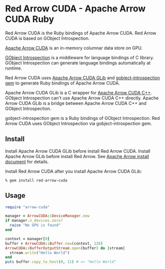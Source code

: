 <!---
  Licensed to the Apache Software Foundation (ASF) under one
  or more contributor license agreements.  See the NOTICE file
  distributed with this work for additional information
  regarding copyright ownership.  The ASF licenses this file
  to you under the Apache License, Version 2.0 (the
  "License"); you may not use this file except in compliance
  with the License.  You may obtain a copy of the License at

    http://www.apache.org/licenses/LICENSE-2.0

  Unless required by applicable law or agreed to in writing,
  software distributed under the License is distributed on an
  "AS IS" BASIS, WITHOUT WARRANTIES OR CONDITIONS OF ANY
  KIND, either express or implied.  See the License for the
  specific language governing permissions and limitations
  under the License.
-->

# Red Arrow CUDA - Apache Arrow CUDA Ruby

Red Arrow CUDA is the Ruby bindings of Apache Arrow CUDA. Red Arrow CUDA is based on GObject Introspection.

[Apache Arrow CUDA](https://arrow.apache.org/) is an in-memory columnar data store on GPU.

[GObject Introspection](https://wiki.gnome.org/action/show/Projects/GObjectIntrospection) is a middleware for language bindings of C library. GObject Introspection can generate language bindings automatically at runtime.

Red Arrow CUDA uses [Apache Arrow CUDA GLib](https://github.com/apache/arrow/tree/main/c_glib) and [gobject-introspection gem](https://rubygems.org/gems/gobject-introspection) to generate Ruby bindings of Apache Arrow CUDA.

Apache Arrow CUDA GLib is a C wrapper for [Apache Arrow CUDA C++](https://github.com/apache/arrow/tree/main/cpp). GObject Introspection can't use Apache Arrow CUDA C++ directly. Apache Arrow CUDA GLib is a bridge between Apache Arrow CUDA C++ and GObject Introspection.

gobject-introspection gem is a Ruby bindings of GObject Introspection. Red Arrow CUDA uses GObject Introspection via gobject-introspection gem.

## Install

Install Apache Arrow CUDA GLib before install Red Arrow CUDA. Install Apache Arrow GLib before install Red Arrow. See [Apache Arrow install document](https://arrow.apache.org/install/) for details.

Install Red Arrow CUDA after you install Apache Arrow CUDA GLib:

```text
% gem install red-arrow-cuda
```

## Usage

```ruby
require "arrow-cuda"

manager = ArrowCUDA::DeviceManager.new
if manager.n_devices.zero?
  raise "No GPU is found"
end

context = manager[0]
buffer = ArrowCUDA::Buffer.new(context, 128)
ArrowCUDA::BufferOutputStream.open(buffer) do |stream|
  stream.write("Hello World")
end
puts buffer.copy_to_host(0, 11) # => "Hello World"
```
